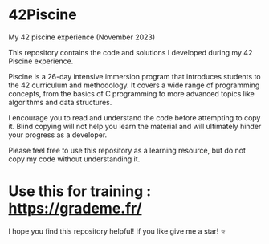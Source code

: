 # 42Piscine
My 42 piscine experience (November 2023) 

This repository contains the code and solutions I developed during my 42 Piscine experience.

Piscine is a 26-day intensive immersion program that introduces students to the 42 curriculum and methodology. It covers a wide range of programming concepts, from the basics of C programming to more advanced topics like algorithms and data structures.

I encourage you to read and understand the code before attempting to copy it. Blind copying will not help you learn the material and will ultimately hinder your progress as a developer.

Please feel free to use this repository as a learning resource, but do not copy my code without understanding it.

# Use this for training : https://grademe.fr/

I hope you find this repository helpful! If you like give me a star! ⭐
